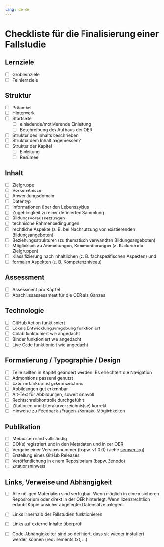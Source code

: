 ```yaml
---
lang: de-de
---
```

# Checkliste für die Finalisierung einer Fallstudie

## Lernziele
- [ ] Groblernziele
- [ ] Feinlernziele

## Struktur
- [ ] Präambel
- [ ] Hinterwerk
- [ ] Startseite
  - [ ] einladende/motivierende Einleitung
  - [ ] Beschreibung des Aufbaus der OER
- [ ] Struktur des Inhalts beschrieben
- [ ] Struktur dem Inhalt angemessen?
- [ ] Struktur der Kapitel
  - [ ] Einleitung
  - [ ] Resümee

## Inhalt
- [ ] Zielgruppe
- [ ] Vorkenntnisse
- [ ] Anwendungsdomain
- [ ] Datentyp
- [ ] Informationen über den Lebenszyklus
- [ ] Zugehörigkeit zu einer definierten Sammlung
- [ ] Bildungsvoraussetzungen
- [ ] technische Rahmenbedingungen
- [ ] rechtliche Aspekte (z. B. bei Nachnutzung von existierenden Bildungsangeboten)
- [ ] Beziehungsstrukturen (zu thematisch verwandten Bildungsangeboten)
- [ ] Möglichkeit zu Anmerkungen, Kommentierungen (z. B. durch die Zielgruppen)
- [ ] Klassifizierung nach inhaltlichen (z. B. fachspezifischen Aspekten) und 
- [ ] formalen Aspekten (z. B. Kompetenzniveau)

## Assessment
- [ ] Assessment pro Kapitel
- [ ] Abschlussassessment für die OER als Ganzes

## Technologie
- [ ] GitHub Action funktioniert
- [ ] Lokale Entwicklungsumgebung funktioniert
- [ ] Colab funktioniert wie angedacht
- [ ] Binder funktioniert wie angedacht
- [ ] Live Code funktioniert wie angedacht

## Formatierung / Typographie / Design
- [ ] Teile sollten in Kapitel geändert werden: Es erleichtert die Navigation
- [ ] Admonitions passend genutzt
- [ ] Externe Links sind gekennzeichnet
- [ ] Abbildungen gut erkennbar
- [ ] Alt-Text für Abbildungen, soweit sinnvoll
- [ ] Rechtschreibkontrolle durchgeführt
- [ ] Zitationen und Literaturverzeichnis(se) korrekt
- [ ] Hinweise zu Feedback-/Fragen-/Kontakt-Möglichkeiten

## Publikation
- [ ] Metadaten sind vollständig
- [ ] DOI(s) registriert und in den Metadaten und in der OER
- [ ] Vergabe einer Versionsnummer (bspw. v1.0.0) (siehe [semver.org](https://semver.org))
- [ ] Erstellung eines GitHub Releases
- [ ] Veröffentlichung in einem Repositorium (bspw. Zenodo)
- [ ] Zitationshinweis

## Links, Verweise und Abhängigkeit
- [ ] Alle nötigen Materialien sind verfügbar. Wenn möglich in einem sicheren Repositorium oder direkt in der OER hinterlegt. Wenn lizenzrechtlich erlaubt Kopie unsicher abgelegter Datensätze anlegen. 
- [ ] Links innerhalb der Fallstudien funktionieren
- [ ] Links auf externe Inhalte überprüft
- [ ] Code-Abhängigkeiten sind so definiert, dass sie wieder installiert werden können (requirements.txt, …)

 